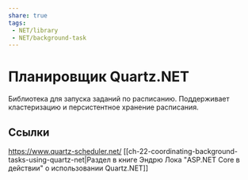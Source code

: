 ```yaml
---
share: true
tags:
 - NET/library
 - NET/background-task
---
```

# Планировщик Quartz.NET
Библиотека для запуска заданий по расписанию. Поддерживает кластеризацию и персистентное хранение расписания.
## Ссылки
https://www.quartz-scheduler.net/
[[ch-22-coordinating-background-tasks-using-quartz-net|Раздел в книге Эндрю Лока "ASP.NET Core в действии" о использовании Quartz.NET]]

